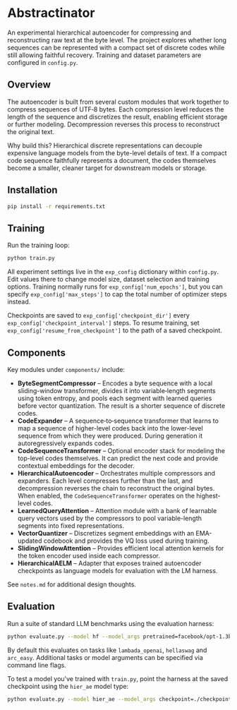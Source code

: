 # Abstractinator

An experimental hierarchical autoencoder for compressing and reconstructing raw
text at the byte level. The project explores whether long sequences can be
represented with a compact set of discrete codes while still allowing faithful
recovery. Training and dataset parameters are configured in `config.py`.

## Overview

The autoencoder is built from several custom modules that work together to
compress sequences of UTF‑8 bytes. Each compression level reduces the length of
the sequence and discretizes the result, enabling efficient storage or further
modeling. Decompression reverses this process to reconstruct the original text.

Why build this? Hierarchical discrete representations can decouple expensive
language models from the byte-level details of text. If a compact code sequence
faithfully represents a document, the codes themselves become a smaller,
cleaner target for downstream models or storage.

## Installation

```bash
pip install -r requirements.txt
```

## Training

Run the training loop:

```bash
python train.py
```

All experiment settings live in the `exp_config` dictionary within `config.py`.  Edit values there to change model size, dataset selection and training options. Training normally runs for `exp_config['num_epochs']`, but you can specify `exp_config['max_steps']` to cap the total number of optimizer steps instead.

Checkpoints are saved to `exp_config['checkpoint_dir']` every `exp_config['checkpoint_interval']` steps.  To resume training, set `exp_config['resume_from_checkpoint']` to the path of a saved checkpoint.

## Components

Key modules under `components/` include:

- **ByteSegmentCompressor** – Encodes a byte sequence with a local sliding-window
  transformer, divides it into variable‑length segments using token entropy, and
  pools each segment with learned queries before vector quantization.  The
  result is a shorter sequence of discrete codes.
- **CodeExpander** – A sequence‑to‑sequence transformer that learns to map a
  sequence of higher-level codes back into the lower-level sequence from which
  they were produced. During generation it autoregressively expands codes.
- **CodeSequenceTransformer** – Optional encoder stack for modeling the top-level
  codes themselves.  It can predict the next code and provide contextual
  embeddings for the decoder.
- **HierarchicalAutoencoder** – Orchestrates multiple compressors and expanders.
  Each level compresses further than the last, and decompression reverses the
  chain to reconstruct the original bytes.  When enabled, the
  `CodeSequenceTransformer` operates on the highest-level codes.
- **LearnedQueryAttention** – Attention module with a bank of learnable query
  vectors used by the compressors to pool variable-length segments into fixed
  representations.
- **VectorQuantizer** – Discretizes segment embeddings with an EMA-updated
  codebook and provides the VQ loss used during training.
- **SlidingWindowAttention** – Provides efficient local attention kernels for the
  token encoder used inside each compressor.
- **HierarchicalAELM** – Adapter that exposes trained autoencoder checkpoints as
  language models for evaluation with the LM harness.

See `notes.md` for additional design thoughts.

## Evaluation

Run a suite of standard LLM benchmarks using the evaluation harness:

```bash
python evaluate.py --model hf --model_args pretrained=facebook/opt-1.3b use_accelerate=True
```

By default this evaluates on tasks like `lambada_openai`, `hellaswag` and
`arc_easy`.  Additional tasks or model arguments can be specified via command
line flags.

To test a model you've trained with `train.py`, point the harness at the saved
checkpoint using the `hier_ae` model type:

```bash
python evaluate.py --model hier_ae --model_args checkpoint=./checkpoints/checkpoint_step1000.pt
```
